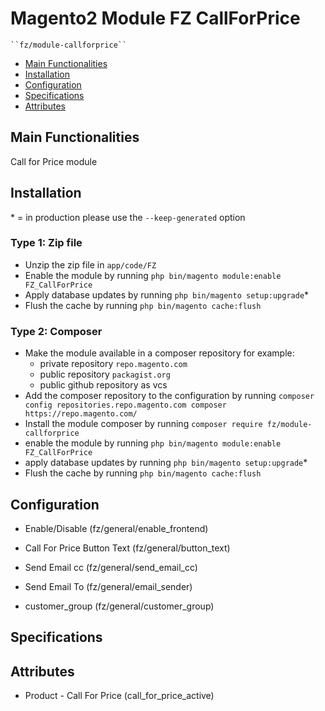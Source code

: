 # Magento2 Module FZ CallForPrice

    ``fz/module-callforprice``

 - [Main Functionalities](#markdown-header-main-functionalities)
 - [Installation](#markdown-header-installation)
 - [Configuration](#markdown-header-configuration)
 - [Specifications](#markdown-header-specifications)
 - [Attributes](#markdown-header-attributes)


## Main Functionalities
Call for Price module

## Installation
\* = in production please use the `--keep-generated` option

### Type 1: Zip file

 - Unzip the zip file in `app/code/FZ`
 - Enable the module by running `php bin/magento module:enable FZ_CallForPrice`
 - Apply database updates by running `php bin/magento setup:upgrade`\*
 - Flush the cache by running `php bin/magento cache:flush`

### Type 2: Composer

 - Make the module available in a composer repository for example:
    - private repository `repo.magento.com`
    - public repository `packagist.org`
    - public github repository as vcs
 - Add the composer repository to the configuration by running `composer config repositories.repo.magento.com composer https://repo.magento.com/`
 - Install the module composer by running `composer require fz/module-callforprice`
 - enable the module by running `php bin/magento module:enable FZ_CallForPrice`
 - apply database updates by running `php bin/magento setup:upgrade`\*
 - Flush the cache by running `php bin/magento cache:flush`


## Configuration

 - Enable/Disable (fz/general/enable_frontend)

 - Call For Price Button Text (fz/general/button_text)

 - Send Email cc (fz/general/send_email_cc)

 - Send Email To (fz/general/email_sender)

 - customer_group (fz/general/customer_group)


## Specifications




## Attributes

 - Product - Call For Price (call_for_price_active)

